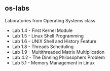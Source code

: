 ## os-labs

Laboratories from Operating Systems class

* Lab 1.4 - First Kernel Module
* Lab 1.5 - Linux Shell Programming
* Lab 1.6 - UNIX Shell and History Feature
* Lab 1.8 - Threads Scheduling
* Lab 1.9 - Multithreaded Matrix Multiplication
* Lab 4.2 - The Dinning Philosophers Problem
* Lab 5.1 - Memory Management in Linux
